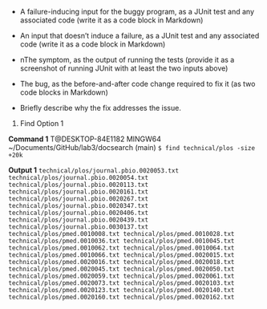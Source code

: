 
- A failure-inducing input for the buggy program, as a JUnit test and any associated code (write it as a code block in Markdown)


- An input that doesn’t induce a failure, as a JUnit test and any associated code (write it as a code block in Markdown)
- nThe symptom, as the output of running the tests (provide it as a screenshot of running JUnit with at least the two inputs above)
- The bug, as the before-and-after code change required to fix it (as two code blocks in Markdown)
- Briefly describe why the fix addresses the issue.


1. Find Option 1

__Command 1__
T@DESKTOP-84E1182 MINGW64 ~/Documents/GitHub/lab3/docsearch (main)
`$ find technical/plos -size +20k`

__Output 1__
`technical/plos/journal.pbio.0020053.txt
technical/plos/journal.pbio.0020054.txt
technical/plos/journal.pbio.0020113.txt
technical/plos/journal.pbio.0020161.txt
technical/plos/journal.pbio.0020267.txt
technical/plos/journal.pbio.0020347.txt
technical/plos/journal.pbio.0020406.txt
technical/plos/journal.pbio.0020439.txt
technical/plos/journal.pbio.0030137.txt
technical/plos/pmed.0010008.txt
technical/plos/pmed.0010028.txt
technical/plos/pmed.0010036.txt
technical/plos/pmed.0010045.txt
technical/plos/pmed.0010062.txt
technical/plos/pmed.0010064.txt
technical/plos/pmed.0010066.txt
technical/plos/pmed.0020015.txt
technical/plos/pmed.0020016.txt
technical/plos/pmed.0020018.txt
technical/plos/pmed.0020045.txt
technical/plos/pmed.0020050.txt
technical/plos/pmed.0020059.txt
technical/plos/pmed.0020061.txt
technical/plos/pmed.0020073.txt
technical/plos/pmed.0020103.txt
technical/plos/pmed.0020123.txt
technical/plos/pmed.0020140.txt
technical/plos/pmed.0020160.txt
technical/plos/pmed.0020162.txt`

